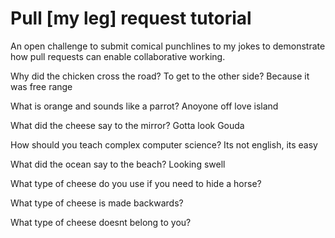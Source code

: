 # Pull [my leg] request tutorial
An open challenge to submit comical punchlines to my jokes to demonstrate how pull requests can enable collaborative working. 

Why did the chicken cross the road? To get to the other side? Because it was free range

What is orange and sounds like a parrot? Anoyone off love island

What did the cheese say to the mirror? Gotta look Gouda

How should you teach complex computer science? Its not english, its easy

What did the ocean say to the beach? Looking swell

What type of cheese do you use if you need to hide a horse? 

What type of cheese is made backwards? 

What type of cheese doesnt belong to you? 
